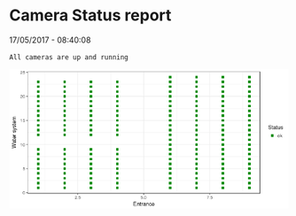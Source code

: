 Camera Status report
================
17/05/2017 - 08:40:08

    All cameras are up and running

![](camreport_files/figure-markdown_github/unnamed-chunk-2-1.png)

